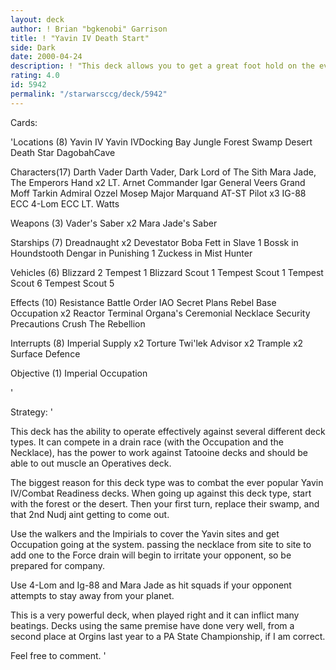 ```yaml
---
layout: deck
author: ! Brian "bgkenobi" Garrison
title: ! "Yavin IV Death Start"
side: Dark
date: 2000-04-24
description: ! "This deck allows you to get a great foot hold on the ever popular LS Yavin IV/Combat Readiness start.  You get to deploy to Yavin and pass a necklace around and stomp some Rebels under big feet."
rating: 4.0
id: 5942
permalink: "/starwarsccg/deck/5942"
---
```

Cards: 

'Locations (8)
Yavin IV
Yavin IVDocking Bay
Jungle
Forest
Swamp
Desert
Death Star
DagobahCave

Characters(17)
Darth Vader
Darth Vader, Dark Lord of The Sith
Mara Jade, The Emperors Hand x2
LT. Arnet
Commander Igar
General Veers
Grand Moff Tarkin
Admiral Ozzel
Mosep
Major Marquand
AT-ST Pilot x3
IG-88 ECC
4-Lom ECC
LT. Watts

Weapons (3)
Vader's Saber x2
Mara Jade's Saber

Starships (7)
Dreadnaught x2
Devestator
Boba Fett in Slave 1
Bossk in Houndstooth
Dengar in Punishing 1
Zuckess in Mist Hunter

Vehicles (6)
Blizzard 2
Tempest 1
Blizzard Scout 1
Tempest Scout 1
Tempest Scout 6
Tempest Scout 5

Effects (10)
Resistance
Battle Order
IAO
Secret Plans
Rebel Base Occupation x2
Reactor Terminal
Organa's Ceremonial Necklace
Security Precautions
Crush The Rebellion

Interrupts (8)
Imperial Supply x2
Torture
Twi'lek Advisor x2
Trample x2
Surface Defence

Objective (1)
Imperial Occupation


'

Strategy: '

This deck has the ability to operate effectively against several different deck types.  It can compete in a drain race (with the Occupation and the Necklace), has the power to work against Tatooine decks and should be able to out muscle an Operatives deck.

The biggest reason for this deck type was to combat the ever popular Yavin IV/Combat Readiness decks.  When going up against this deck type, start with the forest or the desert.  Then your first turn, replace their swamp, and that 2nd Nudj aint getting to come out.

Use the walkers and the Impirials to cover the Yavin sites and get Occupation going at the system.  passing the necklace from site to site to add one to the Force drain will begin to irritate your opponent, so be prepared for company.

Use 4-Lom and Ig-88 and Mara Jade as hit squads if your opponent attempts to stay away from your planet.

This is a very powerful deck, when played right and it can inflict many beatings.  Decks using the same premise have done very well, from a second place at Orgins last year to a PA State Championship, if I am correct.

Feel free to comment.
'
